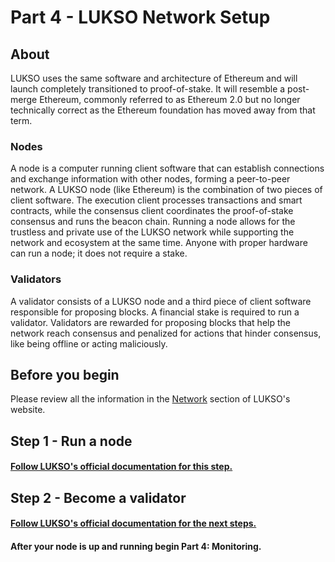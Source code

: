 # Part 4 - LUKSO Network Setup


## About 

LUKSO uses the same software and architecture of Ethereum and will launch completely transitioned to proof-of-stake. It will resemble a post-merge Ethereum, commonly referred to as Ethereum 2.0 but no longer technically correct as the Ethereum foundation has moved away from that term.

### Nodes

A node is a computer running client software that can establish connections and exchange information with other nodes, forming a peer-to-peer network. A LUKSO node (like Ethereum) is the combination of two pieces of client software. The execution client processes transactions and smart contracts, while the consensus client coordinates the proof-of-stake consensus and runs the beacon chain. Running a node allows for the trustless and private use of the LUKSO network while supporting the network and ecosystem at the same time. Anyone with proper hardware can run a node; it does not require a stake.

### Validators

A validator consists of a LUKSO node and a third piece of client software responsible for proposing blocks. A financial stake is required to run a validator. Validators are rewarded for proposing blocks that help the network reach consensus and penalized for actions that hinder consensus, like being offline or acting maliciously.

## Before you begin

Please review all the information in the [Network](https://docs.lukso.tech/networks/l16-testnet/) section of LUKSO's website.

## Step 1 - Run a node
#### [Follow LUKSO's official documentation for this step.](https://docs.lukso.tech/networks/l16-testnet/run-node)

## Step 2 - Become a validator

#### [Follow LUKSO's official documentation for the next steps.](https://docs.lukso.tech/networks/l16-testnet/become-validator)


#### After your node is up and running begin Part 4: Monitoring.

